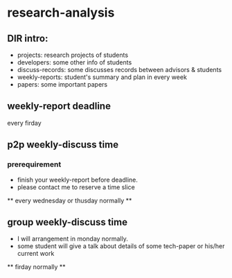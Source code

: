 # research-analysis
## DIR intro:

- projects: research projects of students
- developers: some other info of students
- discuss-records: some discusses records between advisors & students
- weekly-reports: student's summary and plan in every week 
- papers: some important papers

## weekly-report deadline
every firday

## p2p weekly-discuss time
### prerequirement
- finish your weekly-report before deadline.
- please contact me to reserve a time slice

** every wednesday or thusday normally **

## group weekly-discuss time
- I will arrangement in monday normally.
- some student will give a talk about details of some tech-paper or his/her current work

** firday normally **
